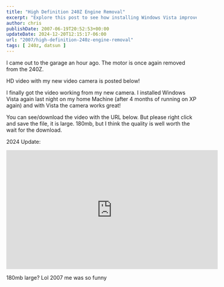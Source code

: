 ```yaml
---
title: "High Definition 240Z Engine Removal"
excerpt: "Explore this post to see how installing Windows Vista improved camera functionality, complete with video evidence ready for download or on YouTube."
author: chris
publishDate: 2007-06-19T20:52:53+00:00
updateDate: 2024-12-20T12:15:17-06:00
url: "2007/high-definition-240z-engine-removal"
tags: [ 240z, datsun ]
---
```

I came out to the garage an hour ago. The motor is once again removed from the 240Z. 

HD video with my new video camera is posted below!

I finally got the video working from my new camera. I installed Windows Vista again last night on my home Machine (after 4 months of running on XP again) and with Vista the camera works great!

You can see/download the video with the URL below. But please right click and save the file, it is large. 180mb, but I think the quality is well worth the wait for the download.

2024 Update: 
<iframe width="560" height="315" src="https://www.youtube.com/embed/gk4KsPQu9z4?si=E5nyys2N7SOdQGT4" title="YouTube video player" frameborder="0" allow="accelerometer; autoplay; clipboard-write; encrypted-media; gyroscope; picture-in-picture; web-share" referrerpolicy="strict-origin-when-cross-origin" allowfullscreen></iframe>

180mb large? Lol 2007 me was so funny
